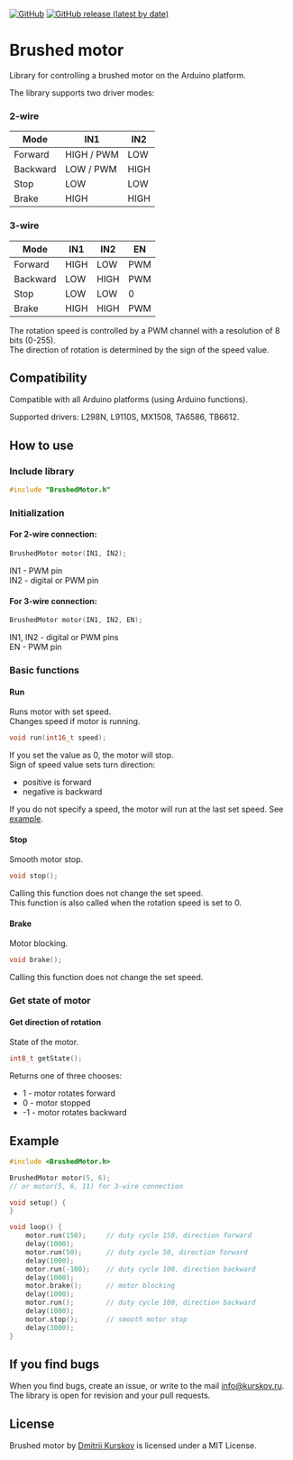 [![GitHub](https://img.shields.io/github/license/kurskov/Arduino-BrushedMotor)](https://github.com/kurskov/Arduino-BrushedMotor/blob/main/LICENSE)
[![GitHub release (latest by date)](https://img.shields.io/github/v/release/kurskov/Arduino-BrushedMotor)](https://github.com/kurskov/Arduino-BrushedMotor/releases/latest)

# Brushed motor

Library for controlling a brushed motor on the Arduino platform.

The library supports two driver modes:

### 2-wire

| Mode | IN1 | IN2 | 
| - | - | - | 
| Forward | HIGH / PWM | LOW | 
| Backward | LOW / PWM | HIGH | 
| Stop | LOW | LOW | 
| Brake | HIGH | HIGH | 

### 3-wire

| Mode | IN1 | IN2 | EN |
| - | - | - | - |
| Forward | HIGH | LOW | PWM |
| Backward | LOW | HIGH | PWM |
| Stop | LOW | LOW | 0 |
| Brake | HIGH | HIGH | PWM |

The rotation speed is controlled by a PWM channel with a resolution of 8 bits (0-255).  
The direction of rotation is determined by the sign of the speed value.

## Compatibility

Compatible with all Arduino platforms (using Arduino functions).

Supported drivers: L298N, L9110S, MX1508, TA6586, TB6612.

## How to use

### Include library

```c++
#include "BrushedMotor.h"
```

### Initialization

#### For 2-wire connection:

```c++
BrushedMotor motor(IN1, IN2);
```

IN1 - PWM pin  
IN2 - digital or PWM pin


#### For 3-wire connection:

```c++
BrushedMotor motor(IN1, IN2, EN);
```

IN1, IN2 - digital or PWM pins  
EN - PWM pin


### Basic functions

#### Run

Runs motor with set speed.  
Changes speed if motor is running.
```c++
void run(int16_t speed);
```
If you set the value as 0, the motor will stop.  
Sign of speed value sets turn direction:
- positive is forward
- negative is backward

If you do not specify a speed, the motor will run at the last set speed. See [example](#example).

#### Stop

Smooth motor stop.
```c++
void stop();
```
Calling this function does not change the set speed.  
This function is also called when the rotation speed is set to 0.

#### Brake

Motor blocking.
```c++
void brake();
```
Calling this function does not change the set speed.

### Get state of motor

#### Get direction of rotation

State of the motor.
```c++
int8_t getState();
```
Returns one of three chooses:
- 1 - motor rotates forward
- 0 - motor stopped
- -1 - motor rotates backward

## Example

```c++
#include <BrushedMotor.h>

BrushedMotor motor(5, 6);
// or motor(5, 6, 11) for 3-wire connection

void setup() {
}

void loop() {
    motor.run(150);     // duty cycle 150, direction forward
    delay(1000);
    motor.run(50);      // duty cycle 50, direction forward
    delay(1000);
    motor.run(-100);    // duty cycle 100, direction backward
    delay(1000);
    motor.brake();      // motor blocking
    delay(1000);
    motor.run();        // duty cycle 100, direction backward
    delay(1000);
    motor.stop();       // smooth motor stop
    delay(3000);
}

```

## If you find bugs
When you find bugs, create an issue, or write to the mail info@kurskov.ru.  
The library is open for revision and your pull requests.

## License
Brushed motor by [Dmitrii Kurskov](https://kurskov.ru) is licensed under a MIT License.
